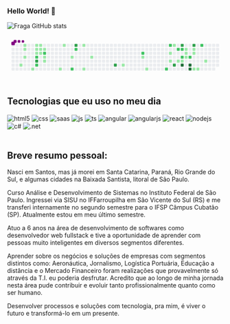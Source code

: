 ### Hello World! 👋


![Fraga GitHub stats](https://github-readme-stats.vercel.app/api?username=viniciuslnunes&show_icons=true&theme=dracula&count_private=true)

<svg viewBox="-16 -32 880 192" width="880" height="192" xmlns="http://www.w3.org/2000/svg"><style>@keyframes c0{2.76%{fill:var(--c1)}2.78%,to{fill:var(--ce)}}@keyframes c1{1.1%{fill:var(--c1)}1.12%,to{fill:var(--ce)}}@keyframes c2{1.38%{fill:var(--c1)}1.4%,to{fill:var(--ce)}}@keyframes c3{1.93%{fill:var(--c1)}1.95%,to{fill:var(--ce)}}@keyframes c4{3.87%{fill:var(--c1)}3.89%,to{fill:var(--ce)}}@keyframes c5{7.47%{fill:var(--c1)}7.49%,to{fill:var(--ce)}}@keyframes c6{7.75%{fill:var(--c1)}7.77%,to{fill:var(--ce)}}@keyframes c7{8.02%{fill:var(--c1)}8.04%,to{fill:var(--ce)}}@keyframes c8{66.47%{fill:var(--c2)}66.49%,to{fill:var(--ce)}}@keyframes c9{68.41%{fill:var(--c3)}68.43%,to{fill:var(--ce)}}@keyframes ca{65.36%{fill:var(--c2)}65.38%,to{fill:var(--ce)}}@keyframes cb{7.19%{fill:var(--c1)}7.21%,to{fill:var(--ce)}}@keyframes cc{6.36%{fill:var(--c1)}6.38%,to{fill:var(--ce)}}@keyframes cd{6.08%{fill:var(--c1)}6.1%,to{fill:var(--ce)}}@keyframes ce{6.64%{fill:var(--c1)}6.66%,to{fill:var(--ce)}}@keyframes cf{67.3%{fill:var(--c2)}67.32%,to{fill:var(--ce)}}@keyframes cg{5.53%{fill:var(--c1)}5.55%,to{fill:var(--ce)}}@keyframes ch{5.25%{fill:var(--c1)}5.27%,to{fill:var(--ce)}}@keyframes ci{18.55%{fill:var(--c1)}18.57%,to{fill:var(--ce)}}@keyframes cj{10.52%{fill:var(--c1)}10.54%,to{fill:var(--ce)}}@keyframes ck{11.9%{fill:var(--c1)}11.92%,to{fill:var(--ce)}}@keyframes cl{62.59%{fill:var(--c2)}62.61%,to{fill:var(--ce)}}@keyframes cm{72.29%{fill:var(--c3)}72.31%,to{fill:var(--ce)}}@keyframes cn{60.93%{fill:var(--c2)}60.95%,to{fill:var(--ce)}}@keyframes co{14.67%{fill:var(--c1)}14.69%,to{fill:var(--ce)}}@keyframes cp{16.33%{fill:var(--c1)}16.35%,to{fill:var(--ce)}}@keyframes cq{13.29%{fill:var(--c1)}13.31%,to{fill:var(--ce)}}@keyframes cr{76.44%{fill:var(--c3)}76.46%,to{fill:var(--ce)}}@keyframes cs{23.81%{fill:var(--c1)}23.83%,to{fill:var(--ce)}}@keyframes ct{47.08%{fill:var(--c2)}47.1%,to{fill:var(--ce)}}@keyframes cu{26.86%{fill:var(--c1)}26.88%,to{fill:var(--ce)}}@keyframes cv{25.75%{fill:var(--c1)}25.77%,to{fill:var(--ce)}}@keyframes cw{44.31%{fill:var(--c2)}44.33%,to{fill:var(--ce)}}@keyframes cx{42.37%{fill:var(--c2)}42.39%,to{fill:var(--ce)}}@keyframes cy{29.08%{fill:var(--c1)}29.1%,to{fill:var(--ce)}}@keyframes cz{33.51%{fill:var(--c1)}33.53%,to{fill:var(--ce)}}@keyframes c10{29.91%{fill:var(--c1)}29.93%,to{fill:var(--ce)}}@keyframes c11{80.6%{fill:var(--c3)}80.62%,to{fill:var(--ce)}}@keyframes c12{41.54%{fill:var(--c2)}41.56%,to{fill:var(--ce)}}@keyframes c13{32.95%{fill:var(--c1)}32.97%,to{fill:var(--ce)}}@keyframes c14{82.54%{fill:var(--c3)}82.56%,to{fill:var(--ce)}}@keyframes c15{41.26%{fill:var(--c2)}41.28%,to{fill:var(--ce)}}@keyframes c16{40.71%{fill:var(--c2)}40.73%,to{fill:var(--ce)}}@keyframes c17{32.68%{fill:var(--c1)}32.7%,to{fill:var(--ce)}}@keyframes c18{86.14%{fill:var(--c4)}86.16%,to{fill:var(--ce)}}@keyframes c19{31.57%{fill:var(--c1)}31.59%,to{fill:var(--ce)}}@keyframes c1a{31.85%{fill:var(--c1)}31.87%,to{fill:var(--ce)}}@keyframes c1b{32.12%{fill:var(--c1)}32.14%,to{fill:var(--ce)}}@keyframes c1c{40.16%{fill:var(--c2)}40.18%,to{fill:var(--ce)}}@keyframes c1d{85.03%{fill:var(--c4)}85.05%,to{fill:var(--ce)}}@keyframes c1e{85.31%{fill:var(--c4)}85.33%,to{fill:var(--ce)}}@keyframes c1f{83.37%{fill:var(--c3)}83.39%,to{fill:var(--ce)}}@keyframes c1g{36%{fill:var(--c1)}36.02%,to{fill:var(--ce)}}@keyframes c1h{35.72%{fill:var(--c1)}35.74%,to{fill:var(--ce)}}@keyframes c1i{39.05%{fill:var(--c1)}39.07%,to{fill:var(--ce)}}@keyframes c1j{38.77%{fill:var(--c1)}38.79%,to{fill:var(--ce)}}@keyframes c1k{51.79%{fill:var(--c2)}51.81%,to{fill:var(--ce)}}@keyframes c1l{37.66%{fill:var(--c1)}37.68%,to{fill:var(--ce)}}@keyframes u0{1.1%{transform:scale(0,1)}1.12%,1.38%{transform:scale(.03,1)}1.4%,1.93%{transform:scale(.06,1)}1.95%,2.76%{transform:scale(.08,1)}2.78%,3.87%{transform:scale(.11,1)}3.89%,5.25%{transform:scale(.14,1)}5.27%,5.53%{transform:scale(.17,1)}5.55%,6.08%{transform:scale(.19,1)}6.1%,6.36%{transform:scale(.22,1)}6.38%,6.64%{transform:scale(.25,1)}6.66%,7.19%{transform:scale(.28,1)}7.21%,7.47%{transform:scale(.31,1)}7.49%,7.75%{transform:scale(.33,1)}7.77%,8.02%{transform:scale(.36,1)}10.52%,8.04%{transform:scale(.39,1)}10.54%,11.9%{transform:scale(.42,1)}11.92%,13.29%{transform:scale(.44,1)}13.31%,14.67%{transform:scale(.47,1)}14.69%,16.33%{transform:scale(.5,1)}16.35%,18.55%{transform:scale(.53,1)}18.57%,23.81%{transform:scale(.56,1)}23.83%,25.75%{transform:scale(.58,1)}25.77%,26.86%{transform:scale(.61,1)}26.88%,29.08%{transform:scale(.64,1)}29.1%,29.91%{transform:scale(.67,1)}29.93%,31.57%{transform:scale(.69,1)}31.59%,31.85%{transform:scale(.72,1)}31.87%,32.12%{transform:scale(.75,1)}32.14%,32.68%{transform:scale(.78,1)}32.7%,32.95%{transform:scale(.81,1)}32.97%,33.51%{transform:scale(.83,1)}33.53%,35.72%{transform:scale(.86,1)}35.74%,36%{transform:scale(.89,1)}36.02%,37.66%{transform:scale(.92,1)}37.68%,38.77%{transform:scale(.94,1)}38.79%,39.05%{transform:scale(.97,1)}39.07%,to{transform:scale(1,1)}}@keyframes u1{40.16%{transform:scale(0,1)}40.18%,40.71%{transform:scale(.08,1)}40.73%,41.26%{transform:scale(.15,1)}41.28%,41.54%{transform:scale(.23,1)}41.56%,42.37%{transform:scale(.31,1)}42.39%,44.31%{transform:scale(.38,1)}44.33%,47.08%{transform:scale(.46,1)}47.1%,51.79%{transform:scale(.54,1)}51.81%,60.93%{transform:scale(.62,1)}60.95%,62.59%{transform:scale(.69,1)}62.61%,65.36%{transform:scale(.77,1)}65.38%,66.47%{transform:scale(.85,1)}66.49%,67.3%{transform:scale(.92,1)}67.32%,to{transform:scale(1,1)}}@keyframes u2{68.41%{transform:scale(0,1)}68.43%,72.29%{transform:scale(.17,1)}72.31%,76.44%{transform:scale(.33,1)}76.46%,80.6%{transform:scale(.5,1)}80.62%,82.54%{transform:scale(.67,1)}82.56%,83.37%{transform:scale(.83,1)}83.39%,to{transform:scale(1,1)}}@keyframes u3{85.03%{transform:scale(0,1)}85.05%,85.31%{transform:scale(.33,1)}85.33%,86.14%{transform:scale(.67,1)}86.16%,to{transform:scale(1,1)}}@keyframes s0{0%,99.72%{transform:translate(0,-16px)}.28%{transform:translate(0,0)}1.11%{transform:translate(48px,0)}1.94%{transform:translate(48px,48px)}2.22%{transform:translate(32px,48px)}2.77%{transform:translate(32px,80px)}3.6%,65.65%{transform:translate(80px,80px)}3.88%{transform:translate(80px,96px)}4.71%{transform:translate(128px,96px)}5.54%,67.04%,96.4%{transform:translate(128px,48px)}5.82%,96.68%{transform:translate(112px,48px)}6.37%,8.59%{transform:translate(112px,16px)}6.65%{transform:translate(128px,16px)}6.93%{transform:translate(128px,0)}7.48%{transform:translate(96px,0)}67.87%,8.03%,97.23%{transform:translate(96px,32px)}8.31%,96.95%{transform:translate(112px,32px)}10.25%{transform:translate(208px,16px)}10.53%{transform:translate(208px,0)}11.08%{transform:translate(240px,0)}11.91%{transform:translate(240px,48px)}13.3%{transform:translate(320px,48px)}14.13%{transform:translate(320px,0)}14.68%{transform:translate(288px,0)}16.34%{transform:translate(288px,96px)}16.62%{transform:translate(272px,96px)}16.9%{transform:translate(272px,80px)}18.28%{transform:translate(192px,80px)}18.56%{transform:translate(192px,96px)}19.11%,62.88%{transform:translate(224px,96px)}19.39%,63.16%{transform:translate(224px,80px)}22.44%{transform:translate(400px,80px)}22.71%{transform:translate(400px,64px)}23.55%{transform:translate(448px,64px)}23.82%{transform:translate(448px,80px)}25.48%{transform:translate(544px,80px)}25.76%{transform:translate(544px,96px)}26.04%{transform:translate(528px,96px)}26.87%{transform:translate(528px,48px)}28.81%,33.8%{transform:translate(640px,48px)}29.09%{transform:translate(640px,32px)}29.36%{transform:translate(656px,32px)}29.92%{transform:translate(656px,0)}30.19%,41.83%{transform:translate(672px,0)}30.47%{transform:translate(672px,-16px)}31.02%{transform:translate(704px,-16px)}32.41%{transform:translate(704px,64px)}33.52%{transform:translate(640px,64px)}34.35%{transform:translate(672px,48px)}34.63%{transform:translate(672px,32px)}35.73%{transform:translate(736px,32px)}36.01%,83.66%{transform:translate(736px,16px)}36.84%{transform:translate(784px,16px)}37.67%{transform:translate(784px,64px)}38.23%{transform:translate(752px,64px)}38.78%{transform:translate(752px,96px)}39.06%{transform:translate(736px,96px)}39.89%{transform:translate(736px,48px)}40.72%{transform:translate(688px,48px)}41.27%{transform:translate(688px,16px)}41.55%{transform:translate(672px,16px)}42.66%{transform:translate(624px,0)}44.32%{transform:translate(624px,96px)}44.6%{transform:translate(608px,96px)}45.71%{transform:translate(608px,32px)}47.09%{transform:translate(528px,32px)}47.37%{transform:translate(528px,16px)}51.52%{transform:translate(768px,16px)}51.8%{transform:translate(768px,0)}52.08%{transform:translate(752px,0)}52.35%{transform:translate(752px,16px)}61.22%{transform:translate(240px,16px)}62.6%{transform:translate(240px,96px)}66.2%{transform:translate(80px,48px)}67.31%{transform:translate(128px,32px)}68.42%{transform:translate(96px,64px)}71.19%{transform:translate(256px,64px)}72.3%{transform:translate(256px,0)}75.07%{transform:translate(416px,0)}76.45%{transform:translate(416px,80px)}80.89%{transform:translate(672px,80px)}81.16%{transform:translate(672px,64px)}81.44%{transform:translate(688px,64px)}82.55%{transform:translate(688px,0)}83.38%{transform:translate(736px,0)}83.93%{transform:translate(720px,16px)}85.32%{transform:translate(720px,96px)}85.6%{transform:translate(704px,96px)}85.87%{transform:translate(704px,80px)}95.01%{transform:translate(176px,80px)}95.29%{transform:translate(176px,64px)}96.12%{transform:translate(128px,64px)}98.06%{transform:translate(96px,-16px)}}@keyframes s1{0%,99.72%{transform:translate(16px,-16px)}.28%{transform:translate(0,-16px)}.55%{transform:translate(0,0)}1.39%{transform:translate(48px,0)}2.22%{transform:translate(48px,48px)}2.49%{transform:translate(32px,48px)}3.05%{transform:translate(32px,80px)}3.88%,65.93%{transform:translate(80px,80px)}4.16%{transform:translate(80px,96px)}4.99%{transform:translate(128px,96px)}5.82%,67.31%,96.68%{transform:translate(128px,48px)}6.09%,96.95%{transform:translate(112px,48px)}6.65%,8.86%{transform:translate(112px,16px)}6.93%{transform:translate(128px,16px)}7.2%{transform:translate(128px,0)}7.76%{transform:translate(96px,0)}68.14%,8.31%,97.51%{transform:translate(96px,32px)}8.59%,97.23%{transform:translate(112px,32px)}10.53%{transform:translate(208px,16px)}10.8%{transform:translate(208px,0)}11.36%{transform:translate(240px,0)}12.19%{transform:translate(240px,48px)}13.57%{transform:translate(320px,48px)}14.4%{transform:translate(320px,0)}14.96%{transform:translate(288px,0)}16.62%{transform:translate(288px,96px)}16.9%{transform:translate(272px,96px)}17.17%{transform:translate(272px,80px)}18.56%{transform:translate(192px,80px)}18.84%{transform:translate(192px,96px)}19.39%,63.16%{transform:translate(224px,96px)}19.67%,63.43%{transform:translate(224px,80px)}22.71%{transform:translate(400px,80px)}22.99%{transform:translate(400px,64px)}23.82%{transform:translate(448px,64px)}24.1%{transform:translate(448px,80px)}25.76%{transform:translate(544px,80px)}26.04%{transform:translate(544px,96px)}26.32%{transform:translate(528px,96px)}27.15%{transform:translate(528px,48px)}29.09%,34.07%{transform:translate(640px,48px)}29.36%{transform:translate(640px,32px)}29.64%{transform:translate(656px,32px)}30.19%{transform:translate(656px,0)}30.47%,42.11%{transform:translate(672px,0)}30.75%{transform:translate(672px,-16px)}31.3%{transform:translate(704px,-16px)}32.69%{transform:translate(704px,64px)}33.8%{transform:translate(640px,64px)}34.63%{transform:translate(672px,48px)}34.9%{transform:translate(672px,32px)}36.01%{transform:translate(736px,32px)}36.29%,83.93%{transform:translate(736px,16px)}37.12%{transform:translate(784px,16px)}37.95%{transform:translate(784px,64px)}38.5%{transform:translate(752px,64px)}39.06%{transform:translate(752px,96px)}39.34%{transform:translate(736px,96px)}40.17%{transform:translate(736px,48px)}41%{transform:translate(688px,48px)}41.55%{transform:translate(688px,16px)}41.83%{transform:translate(672px,16px)}42.94%{transform:translate(624px,0)}44.6%{transform:translate(624px,96px)}44.88%{transform:translate(608px,96px)}45.98%{transform:translate(608px,32px)}47.37%{transform:translate(528px,32px)}47.65%{transform:translate(528px,16px)}51.8%{transform:translate(768px,16px)}52.08%{transform:translate(768px,0)}52.35%{transform:translate(752px,0)}52.63%{transform:translate(752px,16px)}61.5%{transform:translate(240px,16px)}62.88%{transform:translate(240px,96px)}66.48%{transform:translate(80px,48px)}67.59%{transform:translate(128px,32px)}68.7%{transform:translate(96px,64px)}71.47%{transform:translate(256px,64px)}72.58%{transform:translate(256px,0)}75.35%{transform:translate(416px,0)}76.73%{transform:translate(416px,80px)}81.16%{transform:translate(672px,80px)}81.44%{transform:translate(672px,64px)}81.72%{transform:translate(688px,64px)}82.83%{transform:translate(688px,0)}83.66%{transform:translate(736px,0)}84.21%{transform:translate(720px,16px)}85.6%{transform:translate(720px,96px)}85.87%{transform:translate(704px,96px)}86.15%{transform:translate(704px,80px)}95.29%{transform:translate(176px,80px)}95.57%{transform:translate(176px,64px)}96.4%{transform:translate(128px,64px)}98.34%{transform:translate(96px,-16px)}}@keyframes s2{0%,99.72%{transform:translate(32px,-16px)}.55%{transform:translate(0,-16px)}.83%{transform:translate(0,0)}1.66%{transform:translate(48px,0)}2.49%{transform:translate(48px,48px)}2.77%{transform:translate(32px,48px)}3.32%{transform:translate(32px,80px)}4.16%,66.2%{transform:translate(80px,80px)}4.43%{transform:translate(80px,96px)}5.26%{transform:translate(128px,96px)}6.09%,67.59%,96.95%{transform:translate(128px,48px)}6.37%,97.23%{transform:translate(112px,48px)}6.93%,9.14%{transform:translate(112px,16px)}7.2%{transform:translate(128px,16px)}7.48%{transform:translate(128px,0)}8.03%{transform:translate(96px,0)}68.42%,8.59%,97.78%{transform:translate(96px,32px)}8.86%,97.51%{transform:translate(112px,32px)}10.8%{transform:translate(208px,16px)}11.08%{transform:translate(208px,0)}11.63%{transform:translate(240px,0)}12.47%{transform:translate(240px,48px)}13.85%{transform:translate(320px,48px)}14.68%{transform:translate(320px,0)}15.24%{transform:translate(288px,0)}16.9%{transform:translate(288px,96px)}17.17%{transform:translate(272px,96px)}17.45%{transform:translate(272px,80px)}18.84%{transform:translate(192px,80px)}19.11%{transform:translate(192px,96px)}19.67%,63.43%{transform:translate(224px,96px)}19.94%,63.71%{transform:translate(224px,80px)}22.99%{transform:translate(400px,80px)}23.27%{transform:translate(400px,64px)}24.1%{transform:translate(448px,64px)}24.38%{transform:translate(448px,80px)}26.04%{transform:translate(544px,80px)}26.32%{transform:translate(544px,96px)}26.59%{transform:translate(528px,96px)}27.42%{transform:translate(528px,48px)}29.36%,34.35%{transform:translate(640px,48px)}29.64%{transform:translate(640px,32px)}29.92%{transform:translate(656px,32px)}30.47%{transform:translate(656px,0)}30.75%,42.38%{transform:translate(672px,0)}31.02%{transform:translate(672px,-16px)}31.58%{transform:translate(704px,-16px)}32.96%{transform:translate(704px,64px)}34.07%{transform:translate(640px,64px)}34.9%{transform:translate(672px,48px)}35.18%{transform:translate(672px,32px)}36.29%{transform:translate(736px,32px)}36.57%,84.21%{transform:translate(736px,16px)}37.4%{transform:translate(784px,16px)}38.23%{transform:translate(784px,64px)}38.78%{transform:translate(752px,64px)}39.34%{transform:translate(752px,96px)}39.61%{transform:translate(736px,96px)}40.44%{transform:translate(736px,48px)}41.27%{transform:translate(688px,48px)}41.83%{transform:translate(688px,16px)}42.11%{transform:translate(672px,16px)}43.21%{transform:translate(624px,0)}44.88%{transform:translate(624px,96px)}45.15%{transform:translate(608px,96px)}46.26%{transform:translate(608px,32px)}47.65%{transform:translate(528px,32px)}47.92%{transform:translate(528px,16px)}52.08%{transform:translate(768px,16px)}52.35%{transform:translate(768px,0)}52.63%{transform:translate(752px,0)}52.91%{transform:translate(752px,16px)}61.77%{transform:translate(240px,16px)}63.16%{transform:translate(240px,96px)}66.76%{transform:translate(80px,48px)}67.87%{transform:translate(128px,32px)}68.98%{transform:translate(96px,64px)}71.75%{transform:translate(256px,64px)}72.85%{transform:translate(256px,0)}75.62%{transform:translate(416px,0)}77.01%{transform:translate(416px,80px)}81.44%{transform:translate(672px,80px)}81.72%{transform:translate(672px,64px)}81.99%{transform:translate(688px,64px)}83.1%{transform:translate(688px,0)}83.93%{transform:translate(736px,0)}84.49%{transform:translate(720px,16px)}85.87%{transform:translate(720px,96px)}86.15%{transform:translate(704px,96px)}86.43%{transform:translate(704px,80px)}95.57%{transform:translate(176px,80px)}95.84%{transform:translate(176px,64px)}96.68%{transform:translate(128px,64px)}98.61%{transform:translate(96px,-16px)}}@keyframes s3{0%,99.72%{transform:translate(48px,-16px)}.83%{transform:translate(0,-16px)}1.11%{transform:translate(0,0)}1.94%{transform:translate(48px,0)}2.77%{transform:translate(48px,48px)}3.05%{transform:translate(32px,48px)}3.6%{transform:translate(32px,80px)}4.43%,66.48%{transform:translate(80px,80px)}4.71%{transform:translate(80px,96px)}5.54%{transform:translate(128px,96px)}6.37%,67.87%,97.23%{transform:translate(128px,48px)}6.65%,97.51%{transform:translate(112px,48px)}7.2%,9.42%{transform:translate(112px,16px)}7.48%{transform:translate(128px,16px)}7.76%{transform:translate(128px,0)}8.31%{transform:translate(96px,0)}68.7%,8.86%,98.06%{transform:translate(96px,32px)}9.14%,97.78%{transform:translate(112px,32px)}11.08%{transform:translate(208px,16px)}11.36%{transform:translate(208px,0)}11.91%{transform:translate(240px,0)}12.74%{transform:translate(240px,48px)}14.13%{transform:translate(320px,48px)}14.96%{transform:translate(320px,0)}15.51%{transform:translate(288px,0)}17.17%{transform:translate(288px,96px)}17.45%{transform:translate(272px,96px)}17.73%{transform:translate(272px,80px)}19.11%{transform:translate(192px,80px)}19.39%{transform:translate(192px,96px)}19.94%,63.71%{transform:translate(224px,96px)}20.22%,63.99%{transform:translate(224px,80px)}23.27%{transform:translate(400px,80px)}23.55%{transform:translate(400px,64px)}24.38%{transform:translate(448px,64px)}24.65%{transform:translate(448px,80px)}26.32%{transform:translate(544px,80px)}26.59%{transform:translate(544px,96px)}26.87%{transform:translate(528px,96px)}27.7%{transform:translate(528px,48px)}29.64%,34.63%{transform:translate(640px,48px)}29.92%{transform:translate(640px,32px)}30.19%{transform:translate(656px,32px)}30.75%{transform:translate(656px,0)}31.02%,42.66%{transform:translate(672px,0)}31.3%{transform:translate(672px,-16px)}31.86%{transform:translate(704px,-16px)}33.24%{transform:translate(704px,64px)}34.35%{transform:translate(640px,64px)}35.18%{transform:translate(672px,48px)}35.46%{transform:translate(672px,32px)}36.57%{transform:translate(736px,32px)}36.84%,84.49%{transform:translate(736px,16px)}37.67%{transform:translate(784px,16px)}38.5%{transform:translate(784px,64px)}39.06%{transform:translate(752px,64px)}39.61%{transform:translate(752px,96px)}39.89%{transform:translate(736px,96px)}40.72%{transform:translate(736px,48px)}41.55%{transform:translate(688px,48px)}42.11%{transform:translate(688px,16px)}42.38%{transform:translate(672px,16px)}43.49%{transform:translate(624px,0)}45.15%{transform:translate(624px,96px)}45.43%{transform:translate(608px,96px)}46.54%{transform:translate(608px,32px)}47.92%{transform:translate(528px,32px)}48.2%{transform:translate(528px,16px)}52.35%{transform:translate(768px,16px)}52.63%{transform:translate(768px,0)}52.91%{transform:translate(752px,0)}53.19%{transform:translate(752px,16px)}62.05%{transform:translate(240px,16px)}63.43%{transform:translate(240px,96px)}67.04%{transform:translate(80px,48px)}68.14%{transform:translate(128px,32px)}69.25%{transform:translate(96px,64px)}72.02%{transform:translate(256px,64px)}73.13%{transform:translate(256px,0)}75.9%{transform:translate(416px,0)}77.29%{transform:translate(416px,80px)}81.72%{transform:translate(672px,80px)}81.99%{transform:translate(672px,64px)}82.27%{transform:translate(688px,64px)}83.38%{transform:translate(688px,0)}84.21%{transform:translate(736px,0)}84.76%{transform:translate(720px,16px)}86.15%{transform:translate(720px,96px)}86.43%{transform:translate(704px,96px)}86.7%{transform:translate(704px,80px)}95.84%{transform:translate(176px,80px)}96.12%{transform:translate(176px,64px)}96.95%{transform:translate(128px,64px)}98.89%{transform:translate(96px,-16px)}}:root{--cb:#1b1f230a;--cs:purple;--ce:#ebedf0;--c0:#ebedf0;--c1:#9be9a8;--c2:#40c463;--c3:#30a14e;--c4:#216e39}@media (prefers-color-scheme:dark){:root{--cb:#1b1f230a;--cs:purple;--ce:#161b22;--c1:#01311f;--c2:#034525;--c3:#0f6d31;--c4:#00c647}}.c{shape-rendering:geometricPrecision;rx:2;ry:2;fill:var(--ce);stroke-width:1px;stroke:var(--cb);animation:none 36100ms linear infinite}.c.c0,.c.c1{fill:var(--c1);animation-name:c0}.c.c1{animation-name:c1}.c.c2,.c.c3,.c.c4{fill:var(--c1);animation-name:c2}.c.c3,.c.c4{animation-name:c3}.c.c4{animation-name:c4}.c.c5,.c.c6,.c.c7{fill:var(--c1);animation-name:c5}.c.c6,.c.c7{animation-name:c6}.c.c7{animation-name:c7}.c.c8{fill:var(--c2);animation-name:c8}.c.c9{fill:var(--c3);animation-name:c9}.c.ca{fill:var(--c2);animation-name:ca}.c.cb{fill:var(--c1);animation-name:cb}.c.cc,.c.cd,.c.ce{fill:var(--c1);animation-name:cc}.c.cd,.c.ce{animation-name:cd}.c.ce{animation-name:ce}.c.cf{fill:var(--c2);animation-name:cf}.c.cg,.c.ch{fill:var(--c1);animation-name:cg}.c.ch{animation-name:ch}.c.ci,.c.cj,.c.ck{fill:var(--c1);animation-name:ci}.c.cj,.c.ck{animation-name:cj}.c.ck{animation-name:ck}.c.cl{fill:var(--c2);animation-name:cl}.c.cm{fill:var(--c3);animation-name:cm}.c.cn{fill:var(--c2);animation-name:cn}.c.co,.c.cp,.c.cq{fill:var(--c1);animation-name:co}.c.cp,.c.cq{animation-name:cp}.c.cq{animation-name:cq}.c.cr{fill:var(--c3);animation-name:cr}.c.cs{fill:var(--c1);animation-name:cs}.c.ct{fill:var(--c2);animation-name:ct}.c.cu,.c.cv{fill:var(--c1);animation-name:cu}.c.cv{animation-name:cv}.c.cw,.c.cx{fill:var(--c2);animation-name:cw}.c.cx{animation-name:cx}.c.c10,.c.cy,.c.cz{fill:var(--c1);animation-name:cy}.c.c10,.c.cz{animation-name:cz}.c.c10{animation-name:c10}.c.c11{fill:var(--c3);animation-name:c11}.c.c12{fill:var(--c2);animation-name:c12}.c.c13{fill:var(--c1);animation-name:c13}.c.c14{fill:var(--c3);animation-name:c14}.c.c15,.c.c16{fill:var(--c2);animation-name:c15}.c.c16{animation-name:c16}.c.c17{fill:var(--c1);animation-name:c17}.c.c18{fill:var(--c4);animation-name:c18}.c.c19,.c.c1a,.c.c1b{fill:var(--c1);animation-name:c19}.c.c1a,.c.c1b{animation-name:c1a}.c.c1b{animation-name:c1b}.c.c1c{fill:var(--c2);animation-name:c1c}.c.c1d,.c.c1e{fill:var(--c4);animation-name:c1d}.c.c1e{animation-name:c1e}.c.c1f{fill:var(--c3);animation-name:c1f}.c.c1g{fill:var(--c1);animation-name:c1g}.c.c1h,.c.c1i,.c.c1j{fill:var(--c1);animation-name:c1h}.c.c1i,.c.c1j{animation-name:c1i}.c.c1j{animation-name:c1j}.c.c1k{fill:var(--c2);animation-name:c1k}.c.c1l{fill:var(--c1);animation-name:c1l}.s,.u{animation:none linear 36100ms infinite}.u,.u.u0{transform-origin:0 0}.u{transform:scale(0,1)}.u.u0{fill:var(--c1);animation-name:u0}.u.u1{fill:var(--c2);animation-name:u1;transform-origin:526.3px 0}.u.u2{fill:var(--c3);animation-name:u2;transform-origin:716.4px 0}.u.u3{fill:var(--c4);animation-name:u3;transform-origin:804.1px 0}.s{shape-rendering:geometricPrecision;fill:var(--cs)}.s.s0{transform:translate(0,-16px);animation-name:s0}.s.s1{transform:translate(16px,-16px);animation-name:s1}.s.s2{transform:translate(32px,-16px);animation-name:s2}.s.s3{transform:translate(48px,-16px);animation-name:s3}</style><rect class="c" x="2" y="2" width="12" height="12"/><rect class="c" x="2" y="18" width="12" height="12"/><rect class="c" x="2" y="34" width="12" height="12"/><rect class="c" x="2" y="50" width="12" height="12"/><rect class="c" x="2" y="66" width="12" height="12"/><rect class="c" x="2" y="82" width="12" height="12"/><rect class="c" x="2" y="98" width="12" height="12"/><rect class="c" x="18" y="2" width="12" height="12"/><rect class="c" x="18" y="18" width="12" height="12"/><rect class="c" x="18" y="34" width="12" height="12"/><rect class="c" x="18" y="50" width="12" height="12"/><rect class="c" x="18" y="66" width="12" height="12"/><rect class="c" x="18" y="82" width="12" height="12"/><rect class="c" x="18" y="98" width="12" height="12"/><rect class="c" x="34" y="2" width="12" height="12"/><rect class="c" x="34" y="18" width="12" height="12"/><rect class="c" x="34" y="34" width="12" height="12"/><rect class="c" x="34" y="50" width="12" height="12"/><rect class="c" x="34" y="66" width="12" height="12"/><rect class="c c0" x="34" y="82" width="12" height="12"/><rect class="c" x="34" y="98" width="12" height="12"/><rect class="c c1" x="50" y="2" width="12" height="12"/><rect class="c c2" x="50" y="18" width="12" height="12"/><rect class="c" x="50" y="34" width="12" height="12"/><rect class="c c3" x="50" y="50" width="12" height="12"/><rect class="c" x="50" y="66" width="12" height="12"/><rect class="c" x="50" y="82" width="12" height="12"/><rect class="c" x="50" y="98" width="12" height="12"/><rect class="c" x="66" y="2" width="12" height="12"/><rect class="c" x="66" y="18" width="12" height="12"/><rect class="c" x="66" y="34" width="12" height="12"/><rect class="c" x="66" y="50" width="12" height="12"/><rect class="c" x="66" y="66" width="12" height="12"/><rect class="c" x="66" y="82" width="12" height="12"/><rect class="c" x="66" y="98" width="12" height="12"/><rect class="c" x="82" y="2" width="12" height="12"/><rect class="c" x="82" y="18" width="12" height="12"/><rect class="c" x="82" y="34" width="12" height="12"/><rect class="c" x="82" y="50" width="12" height="12"/><rect class="c" x="82" y="66" width="12" height="12"/><rect class="c" x="82" y="82" width="12" height="12"/><rect class="c c4" x="82" y="98" width="12" height="12"/><rect class="c c5" x="98" y="2" width="12" height="12"/><rect class="c c6" x="98" y="18" width="12" height="12"/><rect class="c c7" x="98" y="34" width="12" height="12"/><rect class="c c8" x="98" y="50" width="12" height="12"/><rect class="c c9" x="98" y="66" width="12" height="12"/><rect class="c ca" x="98" y="82" width="12" height="12"/><rect class="c" x="98" y="98" width="12" height="12"/><rect class="c cb" x="114" y="2" width="12" height="12"/><rect class="c cc" x="114" y="18" width="12" height="12"/><rect class="c cd" x="114" y="34" width="12" height="12"/><rect class="c" x="114" y="50" width="12" height="12"/><rect class="c" x="114" y="66" width="12" height="12"/><rect class="c" x="114" y="82" width="12" height="12"/><rect class="c" x="114" y="98" width="12" height="12"/><rect class="c" x="130" y="2" width="12" height="12"/><rect class="c ce" x="130" y="18" width="12" height="12"/><rect class="c cf" x="130" y="34" width="12" height="12"/><rect class="c cg" x="130" y="50" width="12" height="12"/><rect class="c ch" x="130" y="66" width="12" height="12"/><rect class="c" x="130" y="82" width="12" height="12"/><rect class="c" x="130" y="98" width="12" height="12"/><rect class="c" x="146" y="2" width="12" height="12"/><rect class="c" x="146" y="18" width="12" height="12"/><rect class="c" x="146" y="34" width="12" height="12"/><rect class="c" x="146" y="50" width="12" height="12"/><rect class="c" x="146" y="66" width="12" height="12"/><rect class="c" x="146" y="82" width="12" height="12"/><rect class="c" x="146" y="98" width="12" height="12"/><rect class="c" x="162" y="2" width="12" height="12"/><rect class="c" x="162" y="18" width="12" height="12"/><rect class="c" x="162" y="34" width="12" height="12"/><rect class="c" x="162" y="50" width="12" height="12"/><rect class="c" x="162" y="66" width="12" height="12"/><rect class="c" x="162" y="82" width="12" height="12"/><rect class="c" x="162" y="98" width="12" height="12"/><rect class="c" x="178" y="2" width="12" height="12"/><rect class="c" x="178" y="18" width="12" height="12"/><rect class="c" x="178" y="34" width="12" height="12"/><rect class="c" x="178" y="50" width="12" height="12"/><rect class="c" x="178" y="66" width="12" height="12"/><rect class="c" x="178" y="82" width="12" height="12"/><rect class="c" x="178" y="98" width="12" height="12"/><rect class="c" x="194" y="2" width="12" height="12"/><rect class="c" x="194" y="18" width="12" height="12"/><rect class="c" x="194" y="34" width="12" height="12"/><rect class="c" x="194" y="50" width="12" height="12"/><rect class="c" x="194" y="66" width="12" height="12"/><rect class="c" x="194" y="82" width="12" height="12"/><rect class="c ci" x="194" y="98" width="12" height="12"/><rect class="c cj" x="210" y="2" width="12" height="12"/><rect class="c" x="210" y="18" width="12" height="12"/><rect class="c" x="210" y="34" width="12" height="12"/><rect class="c" x="210" y="50" width="12" height="12"/><rect class="c" x="210" y="66" width="12" height="12"/><rect class="c" x="210" y="82" width="12" height="12"/><rect class="c" x="210" y="98" width="12" height="12"/><rect class="c" x="226" y="2" width="12" height="12"/><rect class="c" x="226" y="18" width="12" height="12"/><rect class="c" x="226" y="34" width="12" height="12"/><rect class="c" x="226" y="50" width="12" height="12"/><rect class="c" x="226" y="66" width="12" height="12"/><rect class="c" x="226" y="82" width="12" height="12"/><rect class="c" x="226" y="98" width="12" height="12"/><rect class="c" x="242" y="2" width="12" height="12"/><rect class="c" x="242" y="18" width="12" height="12"/><rect class="c" x="242" y="34" width="12" height="12"/><rect class="c ck" x="242" y="50" width="12" height="12"/><rect class="c" x="242" y="66" width="12" height="12"/><rect class="c" x="242" y="82" width="12" height="12"/><rect class="c cl" x="242" y="98" width="12" height="12"/><rect class="c cm" x="258" y="2" width="12" height="12"/><rect class="c cn" x="258" y="18" width="12" height="12"/><rect class="c" x="258" y="34" width="12" height="12"/><rect class="c" x="258" y="50" width="12" height="12"/><rect class="c" x="258" y="66" width="12" height="12"/><rect class="c" x="258" y="82" width="12" height="12"/><rect class="c" x="258" y="98" width="12" height="12"/><rect class="c" x="274" y="2" width="12" height="12"/><rect class="c" x="274" y="18" width="12" height="12"/><rect class="c" x="274" y="34" width="12" height="12"/><rect class="c" x="274" y="50" width="12" height="12"/><rect class="c" x="274" y="66" width="12" height="12"/><rect class="c" x="274" y="82" width="12" height="12"/><rect class="c" x="274" y="98" width="12" height="12"/><rect class="c co" x="290" y="2" width="12" height="12"/><rect class="c" x="290" y="18" width="12" height="12"/><rect class="c" x="290" y="34" width="12" height="12"/><rect class="c" x="290" y="50" width="12" height="12"/><rect class="c" x="290" y="66" width="12" height="12"/><rect class="c" x="290" y="82" width="12" height="12"/><rect class="c cp" x="290" y="98" width="12" height="12"/><rect class="c" x="306" y="2" width="12" height="12"/><rect class="c" x="306" y="18" width="12" height="12"/><rect class="c" x="306" y="34" width="12" height="12"/><rect class="c" x="306" y="50" width="12" height="12"/><rect class="c" x="306" y="66" width="12" height="12"/><rect class="c" x="306" y="82" width="12" height="12"/><rect class="c" x="306" y="98" width="12" height="12"/><rect class="c" x="322" y="2" width="12" height="12"/><rect class="c" x="322" y="18" width="12" height="12"/><rect class="c" x="322" y="34" width="12" height="12"/><rect class="c cq" x="322" y="50" width="12" height="12"/><rect class="c" x="322" y="66" width="12" height="12"/><rect class="c" x="322" y="82" width="12" height="12"/><rect class="c" x="322" y="98" width="12" height="12"/><rect class="c" x="338" y="2" width="12" height="12"/><rect class="c" x="338" y="18" width="12" height="12"/><rect class="c" x="338" y="34" width="12" height="12"/><rect class="c" x="338" y="50" width="12" height="12"/><rect class="c" x="338" y="66" width="12" height="12"/><rect class="c" x="338" y="82" width="12" height="12"/><rect class="c" x="338" y="98" width="12" height="12"/><rect class="c" x="354" y="2" width="12" height="12"/><rect class="c" x="354" y="18" width="12" height="12"/><rect class="c" x="354" y="34" width="12" height="12"/><rect class="c" x="354" y="50" width="12" height="12"/><rect class="c" x="354" y="66" width="12" height="12"/><rect class="c" x="354" y="82" width="12" height="12"/><rect class="c" x="354" y="98" width="12" height="12"/><rect class="c" x="370" y="2" width="12" height="12"/><rect class="c" x="370" y="18" width="12" height="12"/><rect class="c" x="370" y="34" width="12" height="12"/><rect class="c" x="370" y="50" width="12" height="12"/><rect class="c" x="370" y="66" width="12" height="12"/><rect class="c" x="370" y="82" width="12" height="12"/><rect class="c" x="370" y="98" width="12" height="12"/><rect class="c" x="386" y="2" width="12" height="12"/><rect class="c" x="386" y="18" width="12" height="12"/><rect class="c" x="386" y="34" width="12" height="12"/><rect class="c" x="386" y="50" width="12" height="12"/><rect class="c" x="386" y="66" width="12" height="12"/><rect class="c" x="386" y="82" width="12" height="12"/><rect class="c" x="386" y="98" width="12" height="12"/><rect class="c" x="402" y="2" width="12" height="12"/><rect class="c" x="402" y="18" width="12" height="12"/><rect class="c" x="402" y="34" width="12" height="12"/><rect class="c" x="402" y="50" width="12" height="12"/><rect class="c" x="402" y="66" width="12" height="12"/><rect class="c" x="402" y="82" width="12" height="12"/><rect class="c" x="402" y="98" width="12" height="12"/><rect class="c" x="418" y="2" width="12" height="12"/><rect class="c" x="418" y="18" width="12" height="12"/><rect class="c" x="418" y="34" width="12" height="12"/><rect class="c" x="418" y="50" width="12" height="12"/><rect class="c" x="418" y="66" width="12" height="12"/><rect class="c cr" x="418" y="82" width="12" height="12"/><rect class="c" x="418" y="98" width="12" height="12"/><rect class="c" x="434" y="2" width="12" height="12"/><rect class="c" x="434" y="18" width="12" height="12"/><rect class="c" x="434" y="34" width="12" height="12"/><rect class="c" x="434" y="50" width="12" height="12"/><rect class="c" x="434" y="66" width="12" height="12"/><rect class="c" x="434" y="82" width="12" height="12"/><rect class="c" x="434" y="98" width="12" height="12"/><rect class="c" x="450" y="2" width="12" height="12"/><rect class="c" x="450" y="18" width="12" height="12"/><rect class="c" x="450" y="34" width="12" height="12"/><rect class="c" x="450" y="50" width="12" height="12"/><rect class="c" x="450" y="66" width="12" height="12"/><rect class="c cs" x="450" y="82" width="12" height="12"/><rect class="c" x="450" y="98" width="12" height="12"/><rect class="c" x="466" y="2" width="12" height="12"/><rect class="c" x="466" y="18" width="12" height="12"/><rect class="c" x="466" y="34" width="12" height="12"/><rect class="c" x="466" y="50" width="12" height="12"/><rect class="c" x="466" y="66" width="12" height="12"/><rect class="c" x="466" y="82" width="12" height="12"/><rect class="c" x="466" y="98" width="12" height="12"/><rect class="c" x="482" y="2" width="12" height="12"/><rect class="c" x="482" y="18" width="12" height="12"/><rect class="c" x="482" y="34" width="12" height="12"/><rect class="c" x="482" y="50" width="12" height="12"/><rect class="c" x="482" y="66" width="12" height="12"/><rect class="c" x="482" y="82" width="12" height="12"/><rect class="c" x="482" y="98" width="12" height="12"/><rect class="c" x="498" y="2" width="12" height="12"/><rect class="c" x="498" y="18" width="12" height="12"/><rect class="c" x="498" y="34" width="12" height="12"/><rect class="c" x="498" y="50" width="12" height="12"/><rect class="c" x="498" y="66" width="12" height="12"/><rect class="c" x="498" y="82" width="12" height="12"/><rect class="c" x="498" y="98" width="12" height="12"/><rect class="c" x="514" y="2" width="12" height="12"/><rect class="c" x="514" y="18" width="12" height="12"/><rect class="c" x="514" y="34" width="12" height="12"/><rect class="c" x="514" y="50" width="12" height="12"/><rect class="c" x="514" y="66" width="12" height="12"/><rect class="c" x="514" y="82" width="12" height="12"/><rect class="c" x="514" y="98" width="12" height="12"/><rect class="c" x="530" y="2" width="12" height="12"/><rect class="c" x="530" y="18" width="12" height="12"/><rect class="c ct" x="530" y="34" width="12" height="12"/><rect class="c cu" x="530" y="50" width="12" height="12"/><rect class="c" x="530" y="66" width="12" height="12"/><rect class="c" x="530" y="82" width="12" height="12"/><rect class="c" x="530" y="98" width="12" height="12"/><rect class="c" x="546" y="2" width="12" height="12"/><rect class="c" x="546" y="18" width="12" height="12"/><rect class="c" x="546" y="34" width="12" height="12"/><rect class="c" x="546" y="50" width="12" height="12"/><rect class="c" x="546" y="66" width="12" height="12"/><rect class="c" x="546" y="82" width="12" height="12"/><rect class="c cv" x="546" y="98" width="12" height="12"/><rect class="c" x="562" y="2" width="12" height="12"/><rect class="c" x="562" y="18" width="12" height="12"/><rect class="c" x="562" y="34" width="12" height="12"/><rect class="c" x="562" y="50" width="12" height="12"/><rect class="c" x="562" y="66" width="12" height="12"/><rect class="c" x="562" y="82" width="12" height="12"/><rect class="c" x="562" y="98" width="12" height="12"/><rect class="c" x="578" y="2" width="12" height="12"/><rect class="c" x="578" y="18" width="12" height="12"/><rect class="c" x="578" y="34" width="12" height="12"/><rect class="c" x="578" y="50" width="12" height="12"/><rect class="c" x="578" y="66" width="12" height="12"/><rect class="c" x="578" y="82" width="12" height="12"/><rect class="c" x="578" y="98" width="12" height="12"/><rect class="c" x="594" y="2" width="12" height="12"/><rect class="c" x="594" y="18" width="12" height="12"/><rect class="c" x="594" y="34" width="12" height="12"/><rect class="c" x="594" y="50" width="12" height="12"/><rect class="c" x="594" y="66" width="12" height="12"/><rect class="c" x="594" y="82" width="12" height="12"/><rect class="c" x="594" y="98" width="12" height="12"/><rect class="c" x="610" y="2" width="12" height="12"/><rect class="c" x="610" y="18" width="12" height="12"/><rect class="c" x="610" y="34" width="12" height="12"/><rect class="c" x="610" y="50" width="12" height="12"/><rect class="c" x="610" y="66" width="12" height="12"/><rect class="c" x="610" y="82" width="12" height="12"/><rect class="c" x="610" y="98" width="12" height="12"/><rect class="c" x="626" y="2" width="12" height="12"/><rect class="c" x="626" y="18" width="12" height="12"/><rect class="c" x="626" y="34" width="12" height="12"/><rect class="c" x="626" y="50" width="12" height="12"/><rect class="c" x="626" y="66" width="12" height="12"/><rect class="c" x="626" y="82" width="12" height="12"/><rect class="c cw" x="626" y="98" width="12" height="12"/><rect class="c cx" x="642" y="2" width="12" height="12"/><rect class="c" x="642" y="18" width="12" height="12"/><rect class="c cy" x="642" y="34" width="12" height="12"/><rect class="c" x="642" y="50" width="12" height="12"/><rect class="c cz" x="642" y="66" width="12" height="12"/><rect class="c" x="642" y="82" width="12" height="12"/><rect class="c" x="642" y="98" width="12" height="12"/><rect class="c c10" x="658" y="2" width="12" height="12"/><rect class="c" x="658" y="18" width="12" height="12"/><rect class="c" x="658" y="34" width="12" height="12"/><rect class="c" x="658" y="50" width="12" height="12"/><rect class="c" x="658" y="66" width="12" height="12"/><rect class="c c11" x="658" y="82" width="12" height="12"/><rect class="c" x="658" y="98" width="12" height="12"/><rect class="c" x="674" y="2" width="12" height="12"/><rect class="c c12" x="674" y="18" width="12" height="12"/><rect class="c" x="674" y="34" width="12" height="12"/><rect class="c" x="674" y="50" width="12" height="12"/><rect class="c c13" x="674" y="66" width="12" height="12"/><rect class="c" x="674" y="82" width="12" height="12"/><rect class="c" x="674" y="98" width="12" height="12"/><rect class="c c14" x="690" y="2" width="12" height="12"/><rect class="c c15" x="690" y="18" width="12" height="12"/><rect class="c" x="690" y="34" width="12" height="12"/><rect class="c c16" x="690" y="50" width="12" height="12"/><rect class="c c17" x="690" y="66" width="12" height="12"/><rect class="c c18" x="690" y="82" width="12" height="12"/><rect class="c" x="690" y="98" width="12" height="12"/><rect class="c" x="706" y="2" width="12" height="12"/><rect class="c c19" x="706" y="18" width="12" height="12"/><rect class="c c1a" x="706" y="34" width="12" height="12"/><rect class="c c1b" x="706" y="50" width="12" height="12"/><rect class="c" x="706" y="66" width="12" height="12"/><rect class="c" x="706" y="82" width="12" height="12"/><rect class="c" x="706" y="98" width="12" height="12"/><rect class="c" x="722" y="2" width="12" height="12"/><rect class="c" x="722" y="18" width="12" height="12"/><rect class="c" x="722" y="34" width="12" height="12"/><rect class="c c1c" x="722" y="50" width="12" height="12"/><rect class="c" x="722" y="66" width="12" height="12"/><rect class="c c1d" x="722" y="82" width="12" height="12"/><rect class="c c1e" x="722" y="98" width="12" height="12"/><rect class="c c1f" x="738" y="2" width="12" height="12"/><rect class="c c1g" x="738" y="18" width="12" height="12"/><rect class="c c1h" x="738" y="34" width="12" height="12"/><rect class="c" x="738" y="50" width="12" height="12"/><rect class="c" x="738" y="66" width="12" height="12"/><rect class="c" x="738" y="82" width="12" height="12"/><rect class="c c1i" x="738" y="98" width="12" height="12"/><rect class="c" x="754" y="2" width="12" height="12"/><rect class="c" x="754" y="18" width="12" height="12"/><rect class="c" x="754" y="34" width="12" height="12"/><rect class="c" x="754" y="50" width="12" height="12"/><rect class="c" x="754" y="66" width="12" height="12"/><rect class="c" x="754" y="82" width="12" height="12"/><rect class="c c1j" x="754" y="98" width="12" height="12"/><rect class="c c1k" x="770" y="2" width="12" height="12"/><rect class="c" x="770" y="18" width="12" height="12"/><rect class="c" x="770" y="34" width="12" height="12"/><rect class="c" x="770" y="50" width="12" height="12"/><rect class="c" x="770" y="66" width="12" height="12"/><rect class="c" x="770" y="82" width="12" height="12"/><rect class="c" x="770" y="98" width="12" height="12"/><rect class="c" x="786" y="2" width="12" height="12"/><rect class="c" x="786" y="18" width="12" height="12"/><rect class="c" x="786" y="34" width="12" height="12"/><rect class="c" x="786" y="50" width="12" height="12"/><rect class="c c1l" x="786" y="66" width="12" height="12"/><rect class="c" x="786" y="82" width="12" height="12"/><rect class="c" x="786" y="98" width="12" height="12"/><rect class="c" x="802" y="2" width="12" height="12"/><rect class="c" x="802" y="18" width="12" height="12"/><rect class="c" x="802" y="34" width="12" height="12"/><rect class="c" x="802" y="50" width="12" height="12"/><rect class="c" x="802" y="66" width="12" height="12"/><rect class="c" x="802" y="82" width="12" height="12"/><rect class="c" x="802" y="98" width="12" height="12"/><rect class="c" x="818" y="2" width="12" height="12"/><rect class="c" x="818" y="18" width="12" height="12"/><rect class="c" x="818" y="34" width="12" height="12"/><rect class="c" x="818" y="50" width="12" height="12"/><rect class="c" x="818" y="66" width="12" height="12"/><rect class="c" x="818" y="82" width="12" height="12"/><rect class="c" x="818" y="98" width="12" height="12"/><rect class="c" x="834" y="2" width="12" height="12"/><rect class="c" x="834" y="18" width="12" height="12"/><rect class="c" x="834" y="34" width="12" height="12"/><rect class="c" x="834" y="50" width="12" height="12"/><rect class="c" x="834" y="66" width="12" height="12"/><rect class="c" x="834" y="82" width="12" height="12"/><rect class="u u0" height="12" width="526.9" x="0.0" y="144"/><rect class="u u1" height="12" width="190.7" x="526.3" y="144"/><rect class="u u2" height="12" width="88.3" x="716.4" y="144"/><rect class="u u3" height="12" width="44.5" x="804.1" y="144"/><rect class="s s0" x="0.8" y="0.8" width="14.4" height="14.4" rx="4.5" ry="4.5"/><rect class="s s1" x="1.8" y="1.8" width="12.3" height="12.3" rx="4.1" ry="4.1"/><rect class="s s2" x="2.6" y="2.6" width="10.8" height="10.8" rx="3.6" ry="3.6"/><rect class="s s3" x="3.0" y="3.0" width="9.9" height="9.9" rx="3.3" ry="3.3"/></svg>

## Tecnologias que eu uso no meu dia

<div style="display: inline_block">
  <img align="center" alt="html5" src="https://img.shields.io/badge/HTML5-E34F26?style=for-the-badge&logo=html5&logoColor=white" />
  <img align="center" alt="css" src="https://img.shields.io/badge/CSS3-1572B6?style=for-the-badge&logo=css3&logoColor=white" />
  <img align="center" alt="saas" src="https://img.shields.io/badge/Sass-CC6699?style=for-the-badge&logo=sass&logoColor=white" />
  
  <img align="center" alt="js" src="https://img.shields.io/badge/JavaScript-F7DF1E?style=for-the-badge&logo=javascript&logoColor=black" />
  <img align="center" alt="ts" src="https://img.shields.io/badge/TypeScript-007ACC?style=for-the-badge&logo=typescript&logoColor=white" />
  <img align="center" alt="angular" src="https://img.shields.io/badge/Angular-DD0031?style=for-the-badge&logo=angular&logoColor=white" />
  <img align="center" alt="angularjs" src="https://img.shields.io/badge/AngularJS-E23237?style=for-the-badge&logo=angularjs&logoColor=white" />
  <img align="center" alt="react" src="https://img.shields.io/badge/React-20232A?style=for-the-badge&logo=react&logoColor=61DAFB" />
  <img align="center" alt="nodejs" src="https://img.shields.io/badge/Node.js-43853D?style=for-the-badge&logo=node.js&logoColor=white" />
  <img align="center" alt="c#" src="https://img.shields.io/badge/C%23-239120?style=for-the-badge&logo=c-sharp&logoColor=white" />
  <img align="center" alt=".net" src="https://img.shields.io/badge/.NET-5C2D91?style=for-the-badge&logo=.net&logoColor=white" />
</div><br/>

## Breve resumo pessoal:

Nasci em Santos, mas já morei em Santa Catarina, Paraná, Rio Grande do Sul, e algumas cidades na Baixada Santista, litoral de São Paulo. 

Curso Análise e Desenvolvimento de Sistemas no Instituto Federal de São Paulo. Ingressei via SISU no IFFarroupilha em São Vicente do Sul (RS) e me transferi internamente no segundo semestre para o IFSP Câmpus Cubatão (SP). Atualmente estou em meu último semestre.

Atuo a 6 anos na área de desenvolvimento de softwares como desenvolvedor web fullstack e tive a oportunidade de aprender com pessoas muito inteligentes em diversos segmentos diferentes.

Aprender sobre os negócios e soluções de empresas com segmentos distintos como: Aeronáutica, Jornalismo, Logística Portuária, Educação a distância e o Mercado Financeiro foram realizações que provavelmente só através da T.I. eu poderia desfrutar. Acredito que ao longo de minha jornada nesta área pude contribuir e evoluir tanto profissionalmente quanto como ser humano.

Desenvolver processos e soluções com tecnologia, pra mim, é viver o futuro e transformá-lo em um presente.
